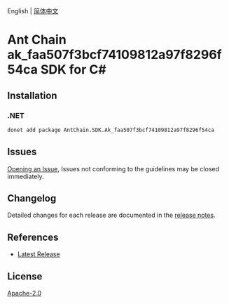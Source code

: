 English | [简体中文](README-CN.md)

# Ant Chain ak_faa507f3bcf74109812a97f8296f54ca SDK for C#

## Installation

### .NET

```bash
donet add package AntChain.SDK.Ak_faa507f3bcf74109812a97f8296f54ca
```

## Issues

[Opening an Issue](https://github.com/alipay/antchain-openapi-prod-sdk/issues/new), Issues not conforming to the guidelines may be closed immediately.

## Changelog

Detailed changes for each release are documented in the [release notes](./ChangeLog.md).

## References

* [Latest Release](https://github.com/alipay/antchain-openapi-prod-sdk/)

## License

[Apache-2.0](http://www.apache.org/licenses/LICENSE-2.0)
